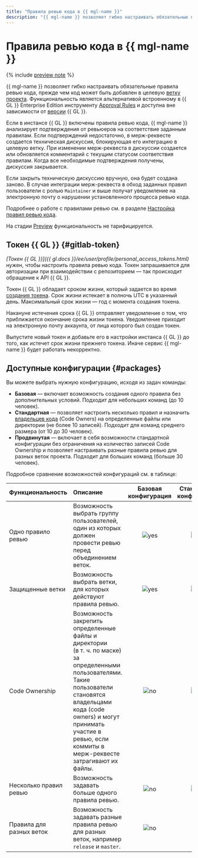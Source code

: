 ```yaml
---
title: "Правила ревью кода в {{ mgl-name }}"
description: "{{ mgl-name }} позволяет гибко настраивать обязательные правила ревью кода, прежде чем он может быть добавлен в целевую ветку проекта. Функциональность является альтернативой встроенному в {{ GL }} Enterprise Edition инструменту Approval Rules и доступна вне зависимости от версии {{ GL }}."
---
```


# Правила ревью кода в {{ mgl-name }}

{% include [preview note](../../_includes/note-preview.md) %}

{{ mgl-name }} позволяет гибко настраивать обязательные правила ревью кода, прежде чем код может быть добавлен в целевую [ветку проекта](../../glossary/vcs.md#branch). Функциональность является альтернативой встроенному в {{ GL }} Enterprise Edition инструменту [Approval Rules](https://docs.gitlab.com/ee/user/project/merge_requests/approvals/rules.html) и доступна вне зависимости от [версии](https://about.gitlab.com/pricing) {{ GL }}.

Если в инстансе {{ GL }} включены правила ревью кода, {{ mgl-name }} анализирует подтверждения от ревьюеров на соответствие заданным правилам. Если подтверждений недостаточно, в мерж-реквесте создается техническая дискуссия, блокирующая его интеграцию в целевую ветку. При изменении мерж-реквеста в дискуссии создается или обновляется комментарий с текущим статусом соответствия правилам. Когда все необходимые подтверждения получены, дискуссия закрывается.

Если закрыть техническую дискуссию вручную, она будет создана заново. В случае интеграции мерж-реквеста в обход заданных правил пользователи с ролью `Maintainer` и выше получат уведомление на электронную почту о нарушении установленного процесса ревью кода.

Подробнее о работе с правилами ревью см. в разделе [Настройка правил ревью кода](../operations/approval-rules.md).

На стадии [Preview](../../overview/concepts/launch-stages.md) функциональность не тарифицируется.

## Токен {{ GL }} {#gitlab-token}

_[Токен {{ GL }}]({{ gl.docs }}/ee/user/profile/personal_access_tokens.html)_ нужен, чтобы настроить правила ревью кода. Токен запрашивается для авторизации при взаимодействии с репозиторием — так происходит обращение к API {{ GL }}.

Токен {{ GL }} обладает сроком жизни, который задается во время [создания токена](../operations/approval-rules.md#gitlab-token). Срок жизни истекает в полночь UTC в указанный день. Максимальный срок жизни — год с момента создания токена.

Накануне истечения срока {{ GL }} отправляет уведомление о том, что приближается окончание срока жизни токена. Уведомление приходит на электронную почту аккаунта, от лица которого был создан токен.

Выпустите новый токен и добавьте его в настройки инстанса {{ GL }} до того, как истечет срок жизни прежнего токена. Иначе сервис {{ mgl-name }} будет работать некорректно.

## Доступные конфигурации {#packages}

Вы можете выбрать нужную конфигурацию, исходя из задач команды:

* **Базовая** — включает возможность создания одного правила без дополнительных условий. Подходит для небольших команд (до 10 человек).
* **Стандартная** — позволяет настроить несколько правил и назначить [владельцев кода](../operations/approval-rules.md#code-ownership) (Code Owners) на определенные файлы или директории (не более 10 записей). Подходит для команд среднего размера (от 10 до 30 человек).
* **Продвинутая** — включает в себя возможности стандартной конфигурации без ограничения на количество записей Code Ownership и позволяет настраивать разные правила ревью для разных веток проекта. Подходит для больших команд (больше 30 человек).

Подробное сравнение возможностей конфигураций см. в таблице:

| Функциональность                  | Описание | Базовая<br>конфигурация | Стандартная<br>конфигурация | Продвинутая<br>конфигурация |
|:----------------------------------|:---------|:------------------------------------:|:---------------------------------------:|:------------------------------------:|
| Одно правило ревью                | Возможность выбрать группу пользователей, один из которых должен провести ревью перед объединением веток. | ![yes](../../_assets/common/yes.svg) | ![yes](../../_assets/common/yes.svg)    | ![yes](../../_assets/common/yes.svg) |
| Защищенные ветки                  | Возможность выбрать ветки, для которых действуют правила ревью. | ![yes](../../_assets/common/yes.svg) | ![yes](../../_assets/common/yes.svg)    | ![yes](../../_assets/common/yes.svg) |
| Code Ownership                    | Возможность закрепить определенные файлы и директории (в т. ч. по маске) за определенными пользователями. Такие пользователи становятся владельцами кода (code owners) и могут принимать участие в ревью, если коммиты в мерж-реквесте затрагивают их файлы. | ![no](../../_assets/common/no.svg)   | ![yes](../../_assets/common/yes.svg) | ![yes](../../_assets/common/yes.svg) |
| Несколько правил ревью            | Возможность задавать больше одного правила ревью. | ![no](../../_assets/common/no.svg)   | ![yes](../../_assets/common/yes.svg) | ![yes](../../_assets/common/yes.svg) |
| Правила для разных веток          | Возможность задавать разные правила ревью для разных веток, например `release` и `master`. | ![no](../../_assets/common/no.svg)   | ![no](../../_assets/common/no.svg)      | ![yes](../../_assets/common/yes.svg) |
